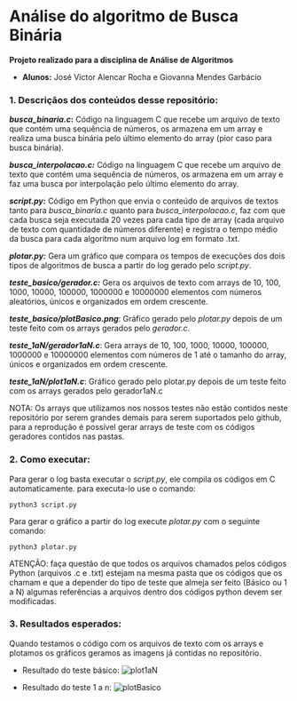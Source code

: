 # Análise do algoritmo de Busca Binária
**Projeto realizado para a disciplina de Análise de Algoritmos**

* **Alunos:** José Victor Alencar Rocha e Giovanna Mendes Garbácio

### 1. Descriçãos dos conteúdos desse repositório:

**_busca_binaria.c_:** Código na linguagem C que recebe um arquivo de texto que contém uma sequência de números, os armazena em um array e realiza uma busca binária pelo último elemento do array (pior caso para busca binária).

**_busca_interpolacao.c:_** Código na linguagem C que recebe um arquivo de texto que contém uma sequência de números, os armazena em um array e faz uma busca por interpolação pelo último elemento do array.

**_script.py:_** Código em Python que envia o conteúdo de arquivos de textos tanto para  _busca_binaria.c_ quanto para _busca_interpolacao.c_, faz com que cada busca seja executada 20 vezes para cada tipo de array (cada arquivo de texto com quantidade de números diferente) e registra o tempo médio da busca para cada algoritmo num arquivo log em formato .txt.

**_plotar.py:_** Gera um gráfico que compara os tempos de execuções dos dois tipos de algoritmos de busca a partir do log gerado pelo _script.py_.

**_teste_basico/gerador.c:_** Gera os arquivos de texto com arrays de 10, 100, 1000, 10000, 100000, 1000000 e 10000000 elementos com números aleatórios, únicos e organizados em ordem crescente.

**_teste_basico/plotBasico.png_**: Gráfico gerado pelo _plotar.py_ depois de um teste feito com os arrays gerados pelo _gerador.c_.

**_teste_1aN/gerador1aN.c_**: Gera arrays de 10, 100, 1000, 10000, 100000, 1000000 e 10000000 elementos com números de 1 até o tamanho do array, únicos e organizados em ordem crescente.

**_teste_1aN/plot1aN.c_**: Gráfico gerado pelo plotar.py depois de um teste feito com os arrays gerados pelo gerador1aN.c

NOTA: Os arrays que utilizamos nos nossos testes não estão contidos neste repositório por serem grandes demais para serem suportados pelo github, para a reprodução é possível gerar arrays de teste com os códigos geradores contidos nas pastas.


### 2. Como executar:

Para gerar o log basta executar o _script.py_, ele compila os códigos em C automaticamente. para executa-lo use o comando: 
```
python3 script.py
```

Para gerar o gráfico a partir do log execute _plotar.py_ com o seguinte comando: 
```
python3 plotar.py
```
ATENÇÃO: faça questão de que todos os arquivos chamados pelos códigos Python (arquivos .c e .txt) estejam na mesma pasta que os códigos que os chamam e que a depender do tipo de teste que almeja ser feito (Básico ou 1 a N) algumas referências a arquivos dentro dos códigos python devem ser modificadas.


### 3. Resultados esperados: 

Quando testamos o código com os arquivos de texto com os arrays e plotamos os gráficos geramos as imagens já contidas no repositório.

* Resultado do teste básico:
![plot1aN](https://github.com/user-attachments/assets/42554d67-1b64-430c-926b-ce1701e76dde)

* Resultado do teste 1 a n:
![plotBasico](https://github.com/user-attachments/assets/6c9c011c-cc3d-4e23-b183-a8ee0c080670)
